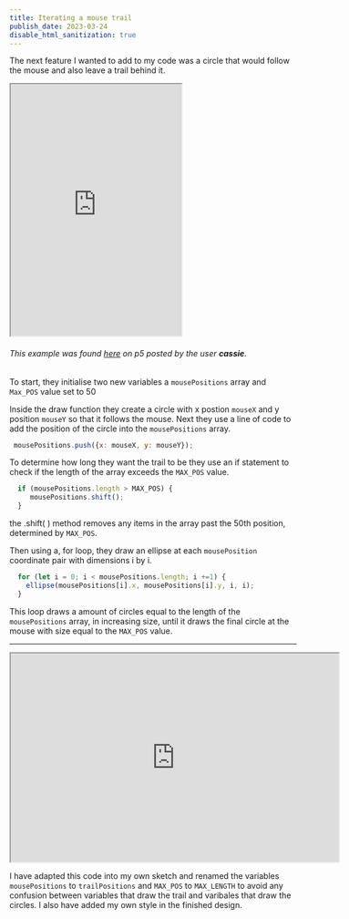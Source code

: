 ```yaml
---
title: Iterating a mouse trail
publish_date: 2023-03-24
disable_html_sanitization: true
---
```


The next feature I wanted to add to my code was a circle that would follow the mouse and also leave a trail behind it. 

<iframe width = 300 height = 442 src="https://editor.p5js.org/cassie/full/HJC08Is67"></iframe>

###### This example was found [here](https://editor.p5js.org/cassie/sketches/HJC08Is67) on p5 posted by the user **cassie**. ######

To start, they initialise two new variables a `mousePositions` array and `Max_POS` value set to 50 

Inside the draw function they create a circle with x postion `mouseX` and y position `mouseY` so that it follows the mouse. Next they use a line of code to add the position of the circle into the `mousePositions` array. 

```Javascript
 mousePositions.push({x: mouseX, y: mouseY});
```

To determine how long they want the trail to be they use an if statement to check  if the length of the array exceeds the `MAX_POS` value.

```Javascript
  if (mousePositions.length > MAX_POS) {
  	 mousePositions.shift();
  }
```
the .shift( ) method removes any items in the array past the 50th position, determined by `MAX_POS`.

Then using a, for loop, they draw an ellipse at each `mousePosition` coordinate pair with dimensions i by i.

```Javascript
  for (let i = 0; i < mousePositions.length; i +=1) {
  	ellipse(mousePositions[i].x, mousePositions[i].y, i, i);
  }
```

This loop draws a amount of circles equal to the length of the `mousePositions` array, in increasing size, until it draws the final circle at the mouse with size equal to the `MAX_POS` value.

---

<iframe width  = 576 height = 366 src="https://editor.p5js.org/Petridistom/full/nfwlhc2-q"></iframe>

I have adapted this code into my own sketch and renamed the variables `mousePositions` to `trailPositions` and `MAX_POS` to `MAX_LENGTH` to avoid any confusion between variables that draw the trail and varibales that draw the circles. I also have added my own style in the finished design.